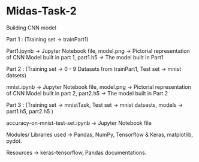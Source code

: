 # Midas-Task-2
Building CNN model

Part 1 : (Training set -> trainPart1)

Part1.ipynb -> Jupyter Notebook file, 
model.png -> Pictorial representation of CNN Model built in part 1, 
part1.h5 -> The model built in Part1

Part 2 : (Training set -> 0 - 9 Datasets from trainPart1, Test set -> mnist datsets)

mnist.ipynb -> Jupyter Notebook file, 
model.png -> Pictorial representation of CNN Model built in part 2, 
part2.h5 -> The model built in Part 2

Part 3 : (Training set -> mnistTask, Test set -> mnist datsests, models -> part1.h5, part2.h5 )

accuracy-on-mnist-test-set.ipynb -> Jupyter Notebook file

Modules/ Libraries used -> Pandas, NumPy, Tensorflow & Keras, matplotlib, pydot.

Resources -> keras-tensorflow, Pandas documentations.
